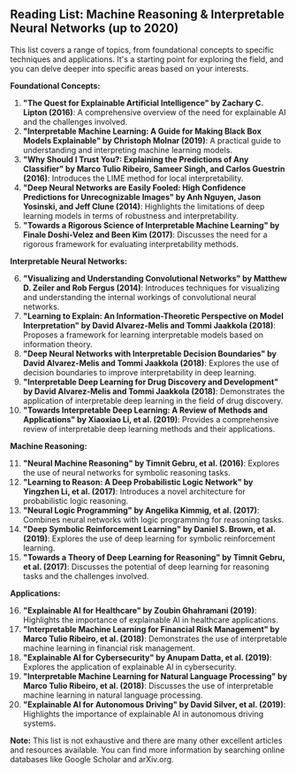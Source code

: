 ## Reading List: Machine Reasoning & Interpretable Neural Networks (up to 2020)

This list covers a range of topics, from foundational concepts to specific techniques and applications. It's a starting point for exploring the field, and you can delve deeper into specific areas based on your interests.

**Foundational Concepts:**

1. **"The Quest for Explainable Artificial Intelligence" by Zachary C. Lipton (2016)**: A comprehensive overview of the need for explainable AI and the challenges involved.
2. **"Interpretable Machine Learning: A Guide for Making Black Box Models Explainable" by Christoph Molnar (2019)**: A practical guide to understanding and interpreting machine learning models.
3. **"Why Should I Trust You?: Explaining the Predictions of Any Classifier" by Marco Tulio Ribeiro, Sameer Singh, and Carlos Guestrin (2016)**: Introduces the LIME method for local interpretability.
4. **"Deep Neural Networks are Easily Fooled: High Confidence Predictions for Unrecognizable Images" by Anh Nguyen, Jason Yosinski, and Jeff Clune (2014)**: Highlights the limitations of deep learning models in terms of robustness and interpretability.
5. **"Towards a Rigorous Science of Interpretable Machine Learning" by Finale Doshi-Velez and Been Kim (2017)**: Discusses the need for a rigorous framework for evaluating interpretability methods.

**Interpretable Neural Networks:**

6. **"Visualizing and Understanding Convolutional Networks" by Matthew D. Zeiler and Rob Fergus (2014)**: Introduces techniques for visualizing and understanding the internal workings of convolutional neural networks.
7. **"Learning to Explain: An Information-Theoretic Perspective on Model Interpretation" by David Alvarez-Melis and Tommi Jaakkola (2018)**: Proposes a framework for learning interpretable models based on information theory.
8. **"Deep Neural Networks with Interpretable Decision Boundaries" by David Alvarez-Melis and Tommi Jaakkola (2018)**: Explores the use of decision boundaries to improve interpretability in deep learning.
9. **"Interpretable Deep Learning for Drug Discovery and Development" by David Alvarez-Melis and Tommi Jaakkola (2018)**: Demonstrates the application of interpretable deep learning in the field of drug discovery.
10. **"Towards Interpretable Deep Learning: A Review of Methods and Applications" by Xiaoxiao Li, et al. (2019)**: Provides a comprehensive review of interpretable deep learning methods and their applications.

**Machine Reasoning:**

11. **"Neural Machine Reasoning" by Timnit Gebru, et al. (2016)**: Explores the use of neural networks for symbolic reasoning tasks.
12. **"Learning to Reason: A Deep Probabilistic Logic Network" by Yingzhen Li, et al. (2017)**: Introduces a novel architecture for probabilistic logic reasoning.
13. **"Neural Logic Programming" by Angelika Kimmig, et al. (2017)**: Combines neural networks with logic programming for reasoning tasks.
14. **"Deep Symbolic Reinforcement Learning" by Daniel S. Brown, et al. (2019)**: Explores the use of deep learning for symbolic reinforcement learning.
15. **"Towards a Theory of Deep Learning for Reasoning" by Timnit Gebru, et al. (2017)**: Discusses the potential of deep learning for reasoning tasks and the challenges involved.

**Applications:**

16. **"Explainable AI for Healthcare" by  Zoubin Ghahramani (2019)**: Highlights the importance of explainable AI in healthcare applications.
17. **"Interpretable Machine Learning for Financial Risk Management" by  Marco Tulio Ribeiro, et al. (2018)**: Demonstrates the use of interpretable machine learning in financial risk management.
18. **"Explainable AI for Cybersecurity" by  Anupam Datta, et al. (2019)**: Explores the application of explainable AI in cybersecurity.
19. **"Interpretable Machine Learning for Natural Language Processing" by  Marco Tulio Ribeiro, et al. (2018)**: Discusses the use of interpretable machine learning in natural language processing.
20. **"Explainable AI for Autonomous Driving" by  David Silver, et al. (2019)**: Highlights the importance of explainable AI in autonomous driving systems.

**Note:** This list is not exhaustive and there are many other excellent articles and resources available. You can find more information by searching online databases like Google Scholar and arXiv.org.